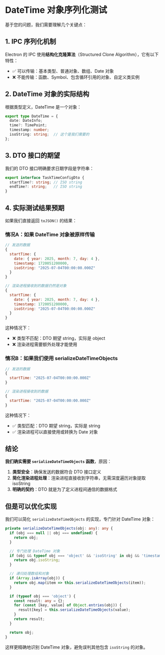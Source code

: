 # DateTime 对象序列化测试

基于您的问题，我们需要理解几个关键点：

## 1. IPC 序列化机制

Electron 的 IPC 使用**结构化克隆算法**（Structured Clone Algorithm），它有以下特性：
- ✅ 可以传输：基本类型、普通对象、数组、Date 对象
- ❌ 不能传输：函数、Symbol、包含循环引用的对象、自定义类实例

## 2. DateTime 对象的实际结构

根据类型定义，DateTime 是一个对象：
```typescript
export type DateTime = {
  date: DateInfo;
  time?: TimePoint;
  timestamp: number;
  isoString: string;  // 这个是我们需要的
};
```

## 3. DTO 接口的期望

我们的 DTO 接口明确要求日期字段是字符串：
```typescript
export interface TaskTimeConfigDto {
  startTime?: string; // ISO string
  endTime?: string;   // ISO string
}
```

## 4. 实际测试结果预期

如果我们直接返回 `toJSON()` 的结果：

### 情况A：如果 DateTime 对象被原样传输
```javascript
// 发送的数据
{
  startTime: {
    date: { year: 2025, month: 7, day: 4 },
    timestamp: 1720051200000,
    isoString: "2025-07-04T00:00:00.000Z"
  }
}

// 渲染进程接收到的数据仍然是对象
{
  startTime: {
    date: { year: 2025, month: 7, day: 4 },
    timestamp: 1720051200000,
    isoString: "2025-07-04T00:00:00.000Z"
  }
}
```

这种情况下：
- ❌ 类型不匹配：DTO 期望 string，实际是 object
- ❌ 渲染进程需要额外处理才能使用

### 情况B：如果我们使用 serializeDateTimeObjects
```javascript
// 发送的数据
{
  startTime: "2025-07-04T00:00:00.000Z"
}

// 渲染进程接收到的数据
{
  startTime: "2025-07-04T00:00:00.000Z"
}
```

这种情况下：
- ✅ 类型匹配：DTO 期望 string，实际是 string
- ✅ 渲染进程可以直接使用或转换为 Date 对象

## 结论

**我们确实需要 `serializeDateTimeObjects` 函数**，原因：

1. **类型安全**：确保发送的数据符合 DTO 接口定义
2. **简化渲染进程处理**：渲染进程直接收到字符串，无需深度遍历对象提取 isoString
3. **明确的契约**：DTO 就是为了定义进程间通信的数据格式

## 但是可以优化实现

我们可以简化 `serializeDateTimeObjects` 的实现，专门针对 DateTime 对象：

```typescript
private serializeDateTimeObjects(obj: any): any {
  if (obj === null || obj === undefined) {
    return obj;
  }

  // 专门处理 DateTime 对象
  if (obj && typeof obj === 'object' && 'isoString' in obj && 'timestamp' in obj) {
    return obj.isoString;
  }

  // 递归处理数组和对象
  if (Array.isArray(obj)) {
    return obj.map(item => this.serializeDateTimeObjects(item));
  }

  if (typeof obj === 'object') {
    const result: any = {};
    for (const [key, value] of Object.entries(obj)) {
      result[key] = this.serializeDateTimeObjects(value);
    }
    return result;
  }

  return obj;
}
```

这样更精确地识别 DateTime 对象，避免误判其他包含 `isoString` 的对象。
